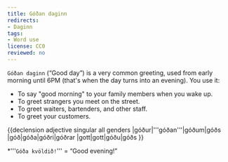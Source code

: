 ```yaml
---
title: Góðan daginn
redirects:
- Daginn
tags:
- Word use
license: CC0
reviewed: no
---
```


`Góðan daginn` (“Good day”) is a very common greeting, used from early morning until 6PM (that's when the day turns into an evening). You use it:

* To say "good morning" to your family members when you wake up.
* To greet strangers you meet on the street.
* To greet waiters, bartenders, and other staff.
* To greet your customers.

{{declension adjective singular all genders
|góður|'''góðan'''|góðum|góðs
|góð|góða|góðri|góðrar
|gott|gott|góðu|góðs
}}

*'''`Góða kvöldið!`''' = “Good evening!”

